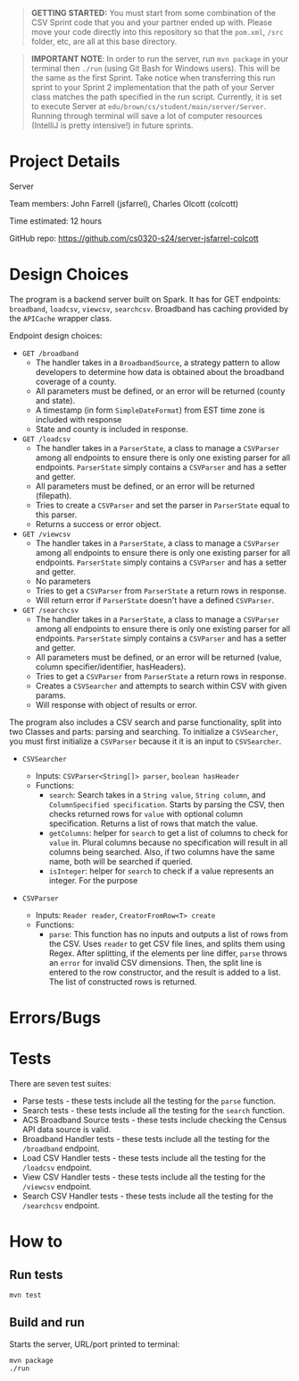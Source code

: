 > **GETTING STARTED:** You must start from some combination of the CSV Sprint code that you and your partner ended up with. Please move your code directly into this repository so that the `pom.xml`, `/src` folder, etc, are all at this base directory.

> **IMPORTANT NOTE**: In order to run the server, run `mvn package` in your terminal then `./run` (using Git Bash for Windows users). This will be the same as the first Sprint. Take notice when transferring this run sprint to your Sprint 2 implementation that the path of your Server class matches the path specified in the run script. Currently, it is set to execute Server at `edu/brown/cs/student/main/server/Server`. Running through terminal will save a lot of computer resources (IntelliJ is pretty intensive!) in future sprints.

# Project Details

Server

Team members: John Farrell (jsfarrel), Charles Olcott (colcott)

Time estimated: 12 hours

GitHub repo: https://github.com/cs0320-s24/server-jsfarrel-colcott

# Design Choices

The program is a backend server built on Spark. It has for GET endpoints: `broadband`, `loadcsv`, 
`viewcsv`, `searchcsv`. Broadband has caching provided by the `APICache` wrapper class. 

Endpoint design choices:
- `GET /broadband`
    - The handler takes in a `BroadbandSource`, a strategy pattern to allow developers to determine how
    data is obtained about the broadband coverage of a county.
    - All parameters must be defined, or an error will be returned (county and state).
    - A timestamp (in form `SimpleDateFormat`) from EST time zone is included with response
    - State and county is included in response.
- `GET /loadcsv`
    - The handler takes in a `ParserState`, a class to manage a `CSVParser` among all endpoints to ensure
      there is only one existing parser for all endpoints. `ParserState` simply contains a `CSVParser` and
      has a setter and getter.
    - All parameters must be defined, or an error will be returned (filepath).
    - Tries to create a `CSVParser` and set the parser in `ParserState` equal to this parser.
    - Returns a success or error object.
- `GET /viewcsv`
    - The handler takes in a `ParserState`, a class to manage a `CSVParser` among all endpoints to ensure
      there is only one existing parser for all endpoints. `ParserState` simply contains a `CSVParser` and
      has a setter and getter.
    - No parameters
    - Tries to get a `CSVParser` from `ParserState` a return rows in response.
    - Will return error if `ParserState` doesn't have a defined `CSVParser`.
- `GET /searchcsv`
    - The handler takes in a `ParserState`, a class to manage a `CSVParser` among all endpoints to ensure
      there is only one existing parser for all endpoints. `ParserState` simply contains a `CSVParser` and
      has a setter and getter.
    - All parameters must be defined, or an error will be returned (value, column specifier/identifier, hasHeaders).
    - Tries to get a `CSVParser` from `ParserState` a return rows in response.
    - Creates a `CSVSearcher` and attempts to search within CSV with given params.
    - Will response with object of results or error.

The program also includes a CSV search and parse functionality, split into two Classes and parts: parsing and searching. To initialize a
`CSVSearcher`, you must first initialize a `CSVParser` because it it is an input to `CSVSearcher`.

- `CSVSearcher`
    - Inputs: `CSVParser<String[]> parser`, `boolean hasHeader`
    - Functions:
        - `search`: Search takes in a `String value`, `String column`, and
          `ColumnSpecified specification`. Starts by parsing the CSV, then checks returned rows for
          `value` with optional column specification. Returns a list of rows that match the value.
        - `getColumns`: helper for `search` to get a list of columns to check for `value` in. Plural
          columns because no specification will result in all columns being searched. Also, if two
          columns have the same name, both will be searched if queried.
        - `isInteger`: helper for `search` to check if a value represents an integer. For the
          purpose

- `CSVParser`
    - Inputs: `Reader reader`, `CreatorFromRow<T> create`
    - Functions:
        - `parse`: This function has no inputs and outputs a list of rows from the CSV. Uses
          `reader` to get CSV file lines, and splits them using Regex. After splitting, if the
          elements per line differ, `parse` throws an `error` for invalid CSV dimensions. Then,
          the split line is entered to the row constructor, and the result is added to a list.
          The list of constructed rows is returned.


# Errors/Bugs

# Tests

There are seven test suites:

- Parse tests - these tests include all the testing for the `parse` function.
- Search tests - these tests include all the testing for the `search` function.
- ACS Broadband Source tests - these tests include checking the Census API data source is valid.
- Broadband Handler tests - these tests include all the testing for the `/broadband` endpoint.
- Load CSV Handler tests - these tests include all the testing for the `/loadcsv` endpoint.
- View CSV Handler tests - these tests include all the testing for the `/viewcsv` endpoint.
- Search CSV Handler tests - these tests include all the testing for the `/searchcsv` endpoint.

# How to

## Run tests

```
mvn test
```

## Build and run

Starts the server, URL/port printed to terminal:

```
mvn package
./run
```